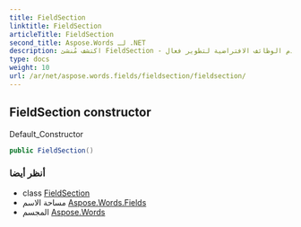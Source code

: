 ```yaml
---
title: FieldSection
linktitle: FieldSection
articleTitle: FieldSection
second_title: Aspose.Words لـ .NET
description: اكتشف مُنشئ FieldSection - الحل الأمثل للتكامل السلس. استخدم الوظائف الافتراضية لتطوير فعال!
type: docs
weight: 10
url: /ar/net/aspose.words.fields/fieldsection/fieldsection/
---
```

## FieldSection constructor

Default_Constructor

```csharp
public FieldSection()
```

### أنظر أيضا

* class [FieldSection](../)
* مساحة الاسم [Aspose.Words.Fields](../../../aspose.words.fields/)
* المجسم [Aspose.Words](../../../)

